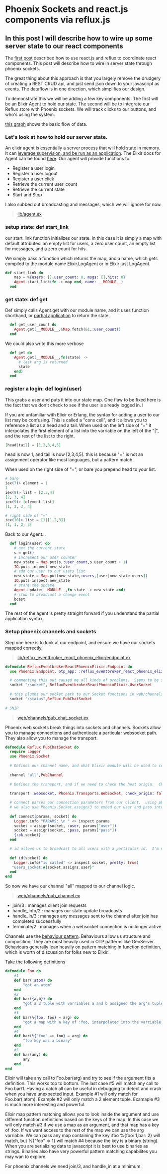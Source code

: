 #  Phoenix Sockets and react.js components via reflux.js

## In this post I will describe how to wire up some server state to our react components

The [first post](http://blog.brng.us/2015-08-04-using-reflux-to-broker-events-with-react-and-phoenix.html) described how to use react.js and reflux to coordinate react components.  This post will describe how to wire in server state through phoenix sockets.

The great thing about this approach is that you largely remove the drudgery of creating a REST CRUD api, and just send json down to your javascript as events.  The dataflow is in one direction, which simplifies our design.

To demonstrate this we will be adding a few key components.  The first will be an Elixir Agent to hold our state.  The second will be to integrate our Reflux store with Phoenix sockets.  We will track clicks to our buttons, and who's using the system.

[this graph](http://brng.us/dagre.html?graph=%2F*%20Example%20*%2F%0Adigraph%20%7B%0A%20%20%20%20%2F*%20Note%3A%20HTML%20labels%20do%20not%20work%20in%20IE%2C%20which%20lacks%20support%20for%20%3CforeignObject%3E%20tags.%20*%2F%0A%0A%20%20%20%20node%20%5Brx%3D5%20ry%3D5%20labelStyle%3D%22font%3A%20300%2014px%20%27Helvetica%20Neue%27%2C%20Helvetica%22%5D%0A%20%20%20%20edge%20%5Blabelpos%3Dc%20labelStyle%3D%22font%3A%20300%2014px%20%27Helvetica%20Neue%27%2C%20Helvetica%3Bbackground-color%3Awhite%22%5D%0A%20%20%20%20U1%20%5BlabelType%3D%22html%22%20label%3D%22%3Cspan%20style%3D%27font-size%3A14px%27%3EUser%201%3C%2Fspan%3E%22%5D%3B%0AU2%20%5BlabelType%3D%22html%22%20label%3D%22%3Cspan%20style%3D%27font-size%3A14px%27%3EUser%202%3C%2Fspan%3E%22%5D%3B%0A%2F%2FU3%20%5BlabelType%3D%22html%22%20label%3D%22%3Cspan%20style%3D%27font-size%3A14px%27%3EUser%203%3C%2Fspan%3E%22%5D%3B%0AL%20%5BlabelType%3D%22html%22%20label%3D%22%3Cspan%20style%3D%27font-size%3A14px%27%3ELogAgent%3C%2Fspan%3E%22%5D%3B%0AS%20%5BlabelType%3D%22html%22%20label%3D%22%3Cspan%20style%3D%27font-size%3A14px%27%3ETheStore%3C%2Fspan%3E%22%5D%3B%0AS2%20%5BlabelType%3D%22html%22%20label%3D%22%3Cspan%20style%3D%27font-size%3A14px%27%3ETheStore%3C%2Fspan%3E%22%5D%3B%0AP%20%5BlabelType%3D%22html%22%20label%3D%22%3Cspan%20style%3D%27font-size%3A14px%27%3EPhoenix%3C%2Fspan%3E%22%5D%3B%20%20%20%0A%0AU2%20-%3E%20P%20%5Blabel%3D%22click%20%22%20labelType%3D%22html%22%5D%3B%0AP-%3E%20S%20%5Blabel%3D%22update_user%22%20labelType%3D%22html%22%20style%3D%22stroke%3A%20%23f66%3B%20stroke-width%3A%203px%3B%20stroke-dasharray%3A%205%2C%205%3B%22%5D%3B%0AP-%3E%20S2%20%5Blabel%3D%22update_user%22%20labelType%3D%22html%22%20style%3D%22stroke%3A%20%23f66%3B%20stroke-width%3A%203px%3B%20stroke-dasharray%3A%205%2C%205%3B%22%5D%3B%0AS2%20-%3E%20U2%20%5Blabel%3D%22update%20UI%22%20labelType%3D%22html%22%20style%3D%22stroke%3A%20%23f66%3B%20stroke-width%3A%203px%3B%20stroke-dasharray%3A%205%2C%205%3B%22%5D%3B%0AS-%3E%20U1%20%5Blabel%3D%22update%20UI%22%20labelType%3D%22html%22%20style%3D%22stroke%3A%20%23f66%3B%20stroke-width%3A%203px%3B%20stroke-dasharray%3A%205%2C%205%3B%22%5D%3B%0AL%20-%3E%20P%20%5Blabel%3D%22broadcast%22%20labelType%3D%22html%22%20style%3D%22stroke%3A%20%23f66%3B%20stroke-width%3A%203px%3B%20stroke-dasharray%3A%205%2C%205%3B%22%5D%3B%0A%0AP%20-%3E%20L%20%5Blabel%3D%22Hit%22%20labelType%3D%22html%22%5D%3B%0A%7D%0A%20%20) shows the basic flow of data.

### Let's look at how to hold our server state.

An elixir agent is essentially a server process that will hold state in memory.  It can [leverage supervision, and be run as an application](http://elixir-lang.org/getting-started/mix-otp/supervisor-and-application.html).  The Elixir docs for Agent can be found [here](http://elixir-lang.org/docs/v1.0/elixir/Agent.html).  Our agent will provide functions to:

* Register a user login
* Register a user logout
* Register a user click
* Retrieve the current user_count
* Retrieve the current state
* Start and Stop

I also subbed out broadcasting and messages, which we will ignore for now.

> [lib/agent.ex](https://github.com/jschoch/reflux_eventbroker_react_phoenix_elixir/blob/e43834e3129cd8538fef083e642f9db5da9bb0db/lib/agent.ex)

### setup state: def start_link
our start_link function initializes our state.  In this case it is simply a map with default attributes: an empty list for users, a zero user count, an empty list for messages, and a zero count for hits.

We simply pass a function which returns the map, and a name, which gets compiled to the module name Elixir.LogAgent or in Elixir just LogAgent.
```elixir
def start_link do
    map = %{users: [],user_count: 0, msgs: [],hits: 0} 
    Agent.start_link(fn -> map end, name: __MODULE__)
  end
```

### get state: def get

Def simply calls Agent.get with our module name, and it uses function shorthand, or [partial application](http://elixir-lang.org/crash-course.html#partials-in-elixir) to return the state.  

``` elixir
  def get_user_count do
    Agent.get(__MODULE__,&Map.fetch(&1,:user_count))
  end
```

We could also write this more verbose 

```elixir
  def get do
    Agent.get(__MODULE__,fn(state) -> 
      # last arg is returned
      state
    end)
  end
```

### register a login: def login(user)

This grabs a user and puts it into our state map.  One flaw to be fixed here is the fact that we don't check to see if the user is already logged in. I

If you are unfamiliar with Elixir or Erlang, the syntax for adding a user to our list may be confusing.  This is called a "cons cell", and it allows you to reference a list as a head and a tail.  When used on the left side of "=" it interpolates the first element of a list into the varriable on the left of the "|", and the rest of the list to the right.

```elixir
[head|tail] = [1,2,3,4,5]
```
head is now 1, and tail is now [2,3,4,5].  this is because "=" is not an assignment operator like most languages, but a pattern match.  

When used on the right side of "=", or bare you prepend head to your list.

```elixir
# bare
iex(7)> element = 1
1
iex(8)> list = [2,3,4]
[2, 3, 4]
iex(9)> [element|list]
[1, 2, 3, 4]

# right side of "="
iex(10)> list = [1|[1,2,3]]
[1, 1, 2, 3]
```

Back to our Agent...

```elixir
  def login(user) do
    # get the current state
    s = get()
    # increment our user counter
    new_state = Map.put(s,:user_count,s.user_count + 1)
    IO.puts inspect new_state
    # add our user to our users list
    new_state = Map.put(new_state,:users,[user|new_state.users])
    IO.puts inspect new_state
    # store the update
    Agent.update(__MODULE__,fn state -> new_state end)
    # stub to broadcast a change event
    bcast
  end
```

The rest of the agent is pretty straight forward if you understand the partial application syntax.

### Setup phoenix channels and sockets

Step one here is to look at our endpoint, and ensure we have our sockets mapped correctly.

> [lib/reflux_eventbroker_react_phoenix_elixir/endpoint.ex](https://github.com/jschoch/reflux_eventbroker_react_phoenix_elixir/blob/e24436af6e55cd50a177c775a62b71c5937780f0/lib/reflux_eventbroker_react_phoenix_elixir/endpoint.ex)

```elixir
defmodule RefluxEventbrokerReactPhoenixElixir.Endpoint do
  use Phoenix.Endpoint, otp_app: :reflux_eventbroker_react_phoenix_elixir

  # commenting this out caused me all kinds of problems.  Seems to be some leftover assumptions this exists.
  socket "/socket", RefluxEventbrokerReactPhoenixElixir.UserSocket
  
  # this plumbs our socket path to our Socket functions in web/channels/pub_chat_socket.ex
  socket "/status",Reflux.PubChatSocket
  
# SNIP
```

> [web/channels/pub_chat_socket.ex](https://github.com/jschoch/reflux_eventbroker_react_phoenix_elixir/blob/e24436af6e55cd50a177c775a62b71c5937780f0/web/channels/pub_chat_socket.ex)

Phoenix web sockets break things into sockets and channels.  Sockets allow you to manage connections and authenticate a particular websocket path.  They also allow you to manage the transport.

``` elixir
defmodule Reflux.PubChatSocket do
  require Logger
  use Phoenix.Socket
  
  # Defines our channel name, and what Elixir module will be used to control it, PubChannel in this case
  
  channel "all",PubChannel 
  
  # Defines the transport, and if we need to check the host origin.  Check origin is useful if you want to limit access to your sockets to certain hosts
  
  transport :websocket, Phoenix.Transports.WebSocket, check_origin: false

  # connect parses our connection parameters from our client.  using phoenix.js this is socket.connect(params);
  # we also use Phoenix.Socket.assign/3 to embed our user and pass into the socket struct, which gets passed along to out channel.
  
  def connect(params, socket) do
    Logger.info "PARAMS: \n " <> inspect params
    socket = assign(socket, :user, params["user"])
    socket = assign(socket, :pass, params["pass"])
    {:ok,socket}
  end

  # id allows us to broadcast to all users with a particular id.  I'm not using this in this revision.
  
  def id(socket) do
    Logger.info("id called" <> inspect socket, pretty: true)
   "users_socket:#{socket.assigns.user}"
  end
end
```

So now we have our channel "all" mapped to our channel logic.

> [web/channels/pub_channel.ex](https://github.com/jschoch/reflux_eventbroker_react_phoenix_elixir/blob/e43834e3129cd8538fef083e642f9db5da9bb0db/web/channels/pub_channel.ex)

* join/3 : manages client join requests
* handle_info/2 : manages our state update broadcasts
* handle_in/3 : manages any messages sent to the channel after join has completed successfully 
* terminate/2 : manages when a websocket connection is no longer active

Channels use the [behaviour pattern](http://elixir-lang.org/getting-started/typespecs-and-behaviours.html#behaviours).  Behaviours allow us structure and composition.  They are most heavily used in OTP patterns like GenServer.  Behaviours generally lean heavily on pattern matching in function definition, which is worth of discussion for folks new to Elixir.

Take the following definitions
```elixir
defmodule Foo do
    #1
    def bar(:atom) do
        "got an atom"
    end
    #2
    def bar({a,b}) do
        "got a 2 tuple with varriables a and b assigned the arg's tuple values"
    end
    #3
    def bar(%{foo: foo} = arg) do
        "got a map with a key of :foo, interpolated into the varriable 'foo', and the full map assigned to 'arg'"
    end
    #4
    def bar(%{"foo" => foo} = arg) do
        "foo key was a binary"
    end
    #5
    def bar(any) do
        any
    end
end
```
Elixir will take any call to Foo.bar(arg) and try to see if the argument fits a definition.  This works top to bottom.  The last case #5 will match any call to Foo.bar/1.  Having a catch all can be useful in debugging to detect and crash when you have unexpected input.  Example #1 will only match for Foo.bar(:atom).  Example #2 will only match a 2 element tuple.  Examaple #3 is much more interesting and powerful.

Elixir map pattern matching allows you to look inside the argument and use different function definitions based on the keys of the map.  In this case we will only match #3 if we use a map as an argument, and that map has a key of :foo.  If we want access to the rest of the map we can use the arg varriable.  We can pass any map containing the key :foo %{foo: 1,bar: 2} will match, but %{"foo" => 1} will match #4 because the key is a binary (string).  When you are serializing data to javascript it is best to use binaries as strings.  Binaries also have very powerful pattern matching capabilites you may wan to explore.

For phoenix channels we need join/3, and handle_in at a minimum.
